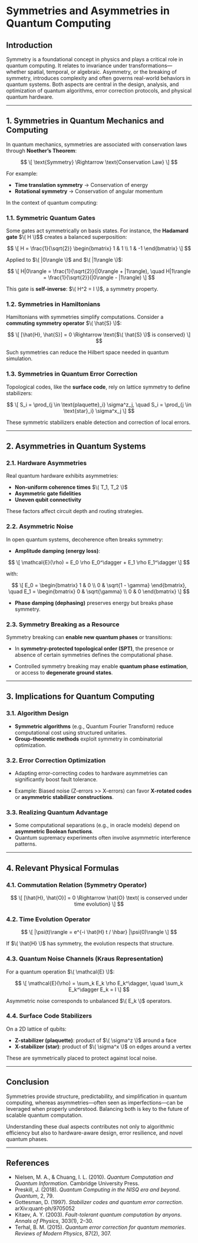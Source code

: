 # Symmetries and Asymmetries in Quantum Computing

## Introduction

Symmetry is a foundational concept in physics and plays a critical role in quantum computing. It relates to invariance under transformations—whether spatial, temporal, or algebraic. Asymmetry, or the breaking of symmetry, introduces complexity and often governs real-world behaviors in quantum systems. Both aspects are central in the design, analysis, and optimization of quantum algorithms, error correction protocols, and physical quantum hardware.

---

## 1. Symmetries in Quantum Mechanics and Computing

In quantum mechanics, symmetries are associated with conservation laws through **Noether’s Theorem**:

$$
\[
\text{Symmetry} \Rightarrow \text{Conservation Law}
\]
$$

For example:

- **Time translation symmetry** → Conservation of energy
- **Rotational symmetry** → Conservation of angular momentum

In the context of quantum computing:

### 1.1. Symmetric Quantum Gates

Some gates act symmetrically on basis states. For instance, the **Hadamard gate** $\( H \)$$ creates a balanced superposition:

$$
\[
H = \frac{1}{\sqrt{2}}
\begin{bmatrix}
1 & 1 \\
1 & -1
\end{bmatrix}
\]
$$

Applied to $\( |0\rangle \)$ and $\( |1\rangle \)$:

$$
\[
H|0\rangle = \frac{1}{\sqrt{2}}(|0\rangle + |1\rangle), \quad
H|1\rangle = \frac{1}{\sqrt{2}}(|0\rangle - |1\rangle)
\]
$$

This gate is **self-inverse**: $\( H^2 = I \)$, a symmetry property.

### 1.2. Symmetries in Hamiltonians

Hamiltonians with symmetries simplify computations. Consider a **commuting symmetry operator** $\( \hat{S} \)$:

$$
\[
[\hat{H}, \hat{S}] = 0 \Rightarrow \text{$\( \hat{S} \)$ is conserved}
\]
$$

Such symmetries can reduce the Hilbert space needed in quantum simulation.

### 1.3. Symmetries in Quantum Error Correction

Topological codes, like the **surface code**, rely on lattice symmetry to define stabilizers:

$$
\[
S_i = \prod_{j \in \text{plaquette}_i} \sigma^z_j, \quad
S_i = \prod_{j \in \text{star}_i} \sigma^x_j
\]
$$

These symmetric stabilizers enable detection and correction of local errors.

---

## 2. Asymmetries in Quantum Systems

### 2.1. Hardware Asymmetries

Real quantum hardware exhibits asymmetries:

- **Non-uniform coherence times** $\( T_1, T_2 \)$
- **Asymmetric gate fidelities**
- **Uneven qubit connectivity**

These factors affect circuit depth and routing strategies.

### 2.2. Asymmetric Noise

In open quantum systems, decoherence often breaks symmetry:

- **Amplitude damping (energy loss)**:

$$
\[
\mathcal{E}(\rho) = E_0 \rho E_0^\dagger + E_1 \rho E_1^\dagger
\]
$$

with:

$$
\[
E_0 = \begin{bmatrix}
1 & 0 \\
0 & \sqrt{1 - \gamma}
\end{bmatrix}, \quad
E_1 = \begin{bmatrix}
0 & \sqrt{\gamma} \\
0 & 0
\end{bmatrix}
\]
$$

- **Phase damping (dephasing)** preserves energy but breaks phase symmetry.

### 2.3. Symmetry Breaking as a Resource

Symmetry breaking can **enable new quantum phases** or transitions:

- In **symmetry-protected topological order (SPT)**, the presence or absence of certain symmetries defines the computational phase.

- Controlled symmetry breaking may enable **quantum phase estimation**, or access to **degenerate ground states**.

---

## 3. Implications for Quantum Computing

### 3.1. Algorithm Design

- **Symmetric algorithms** (e.g., Quantum Fourier Transform) reduce computational cost using structured unitaries.
- **Group-theoretic methods** exploit symmetry in combinatorial optimization.

### 3.2. Error Correction Optimization

- Adapting error-correcting codes to hardware asymmetries can significantly boost fault tolerance.

- Example: Biased noise (Z-errors >> X-errors) can favor **X-rotated codes** or **asymmetric stabilizer constructions**.

### 3.3. Realizing Quantum Advantage

- Some computational separations (e.g., in oracle models) depend on **asymmetric Boolean functions**.
- Quantum supremacy experiments often involve asymmetric interference patterns.

---

## 4. Relevant Physical Formulas

### 4.1. Commutation Relation (Symmetry Operator)

$$
\[
[\hat{H}, \hat{O}] = 0 \Rightarrow \hat{O} \text{ is conserved under time evolution}
\]
$$

### 4.2. Time Evolution Operator

$$
\[
|\psi(t)\rangle = e^{-i \hat{H} t / \hbar} |\psi(0)\rangle
\]
$$

If $\( \hat{H} \)$ has symmetry, the evolution respects that structure.

### 4.3. Quantum Noise Channels (Kraus Representation)

For a quantum operation $\( \mathcal{E} \)$:

$$
\[
\mathcal{E}(\rho) = \sum_k E_k \rho E_k^\dagger, \quad \sum_k E_k^\dagger E_k = I
\]
$$

Asymmetric noise corresponds to unbalanced $\( E_k \)$ operators.

### 4.4. Surface Code Stabilizers

On a 2D lattice of qubits:

- **Z-stabilizer (plaquette)**: product of $\( \sigma^z \)$ around a face
- **X-stabilizer (star)**: product of $\( \sigma^x \)$ on edges around a vertex

These are symmetrically placed to protect against local noise.

---

## Conclusion

Symmetries provide structure, predictability, and simplification in quantum computing, whereas asymmetries—often seen as imperfections—can be leveraged when properly understood. Balancing both is key to the future of scalable quantum computation.

Understanding these dual aspects contributes not only to algorithmic efficiency but also to hardware-aware design, error resilience, and novel quantum phases.

---

## References

- Nielsen, M. A., & Chuang, I. L. (2010). *Quantum Computation and Quantum Information*. Cambridge University Press.
- Preskill, J. (2018). *Quantum Computing in the NISQ era and beyond*. *Quantum*, 2, 79.
- Gottesman, D. (1997). *Stabilizer codes and quantum error correction*. arXiv:quant-ph/9705052
- Kitaev, A. Y. (2003). *Fault-tolerant quantum computation by anyons*. *Annals of Physics*, 303(1), 2–30.
- Terhal, B. M. (2015). *Quantum error correction for quantum memories*. *Reviews of Modern Physics*, 87(2), 307.

